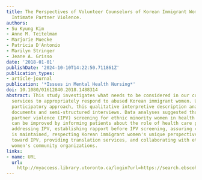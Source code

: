 ```yaml
---
title: The Perspectives of Volunteer Counselors of Korean Immigrant Women Experiencing
  Intimate Partner Violence.
authors:
- Su Kyung Kim
- Anne M. Teitelman
- Marjorie Muecke
- Patricia D'Antonio
- Marilyn Stringer
- Jeane A. Grisso
date: '2018-01-01'
publishDate: '2024-10-10T14:22:50.711861Z'
publication_types:
- article-journal
publication: '*Issues in Mental Health Nursing*'
doi: 10.1080/01612840.2018.1488314
abstract: This study investigates what needs to be considered in our current health
  services to appropriately respond to abused Korean immigrant women. Using a community-based
  participatory approach, this qualitative interpretive description analyzed counseling
  documents and semi-structured interviews. Data analyses suggested that intimate
  partner violence (IPV) screening for ethnic minority women in health care settings
  can be improved by informing patients about the role of health care providers in
  addressing IPV, establishing rapport before IPV screening, assuring confidentiality
  is maintained, respecting Korean immigrant women's unique perspectives and response
  toward IPV, providing translation services, and collaborating with ethnic minority
  women's community organizations.
links:
- name: URL
  url: 
    http://myaccess.library.utoronto.ca/login?url=https://search.ebscohost.com/login.aspx?direct=true&db=cin20&AN=135476597&site=ehost-live
---
```

